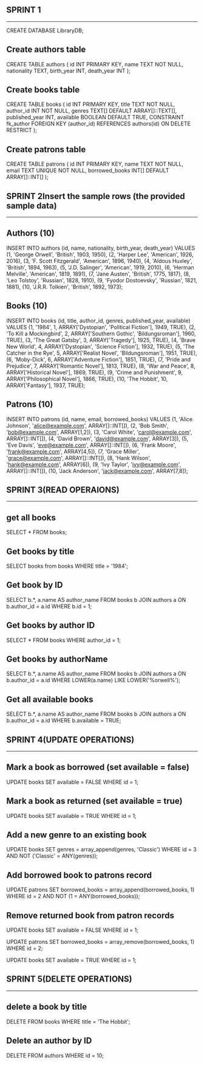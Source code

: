 ## SPRINT 1
----------------------

CREATE DATABASE LibraryDB;

## Create authors table

CREATE TABLE authors (
  id INT PRIMARY KEY,
  name TEXT NOT NULL,
  nationality TEXT,
  birth_year INT,
  death_year INT
);


## Create books table

CREATE TABLE books (
  id INT PRIMARY KEY,
  title TEXT NOT NULL,
  author_id INT NOT NULL,
  genres TEXT[] DEFAULT ARRAY[]::TEXT[],
  published_year INT,
  available BOOLEAN DEFAULT TRUE,
  CONSTRAINT fk_author
    FOREIGN KEY (author_id)
    REFERENCES authors(id)
    ON DELETE RESTRICT
);


## Create patrons table

CREATE TABLE patrons (
  id INT PRIMARY KEY,
  name TEXT NOT NULL,
  email TEXT UNIQUE NOT NULL,
  borrowed_books INT[] DEFAULT ARRAY[]::INT[]
);

## SPRINT 2Insert the sample rows (the provided sample data)
------------------------------------------------------------

## Authors (10)
INSERT INTO authors (id, name, nationality, birth_year, death_year) VALUES
(1, 'George Orwell', 'British', 1903, 1950),
(2, 'Harper Lee', 'American', 1926, 2016),
(3, 'F. Scott Fitzgerald', 'American', 1896, 1940),
(4, 'Aldous Huxley', 'British', 1894, 1963),
(5, 'J.D. Salinger', 'American', 1919, 2010),
(6, 'Herman Melville', 'American', 1819, 1891),
(7, 'Jane Austen', 'British', 1775, 1817),
(8, 'Leo Tolstoy', 'Russian', 1828, 1910),
(9, 'Fyodor Dostoevsky', 'Russian', 1821, 1881),
(10, 'J.R.R. Tolkien', 'British', 1892, 1973);

## Books (10)
INSERT INTO books (id, title, author_id, genres, published_year, available) VALUES
(1, '1984', 1, ARRAY['Dystopian', 'Political Fiction'], 1949, TRUE),
(2, 'To Kill a Mockingbird', 2, ARRAY['Southern Gothic', 'Bildungsroman'], 1960, TRUE),
(3, 'The Great Gatsby', 3, ARRAY['Tragedy'], 1925, TRUE),
(4, 'Brave New World', 4, ARRAY['Dystopian', 'Science Fiction'], 1932, TRUE),
(5, 'The Catcher in the Rye', 5, ARRAY['Realist Novel', 'Bildungsroman'], 1951, TRUE),
(6, 'Moby-Dick', 6, ARRAY['Adventure Fiction'], 1851, TRUE),
(7, 'Pride and Prejudice', 7, ARRAY['Romantic Novel'], 1813, TRUE),
(8, 'War and Peace', 8, ARRAY['Historical Novel'], 1869, TRUE),
(9, 'Crime and Punishment', 9, ARRAY['Philosophical Novel'], 1866, TRUE),
(10, 'The Hobbit', 10, ARRAY['Fantasy'], 1937, TRUE);

## Patrons (10)
INSERT INTO patrons (id, name, email, borrowed_books) VALUES
(1, 'Alice Johnson', 'alice@example.com', ARRAY[]::INT[]),
(2, 'Bob Smith', 'bob@example.com', ARRAY[1,2]),
(3, 'Carol White', 'carol@example.com', ARRAY[]::INT[]),
(4, 'David Brown', 'david@example.com', ARRAY[3]),
(5, 'Eve Davis', 'eve@example.com', ARRAY[]::INT[]),
(6, 'Frank Moore', 'frank@example.com', ARRAY[4,5]),
(7, 'Grace Miller', 'grace@example.com', ARRAY[]::INT[]),
(8, 'Hank Wilson', 'hank@example.com', ARRAY[6]),
(9, 'Ivy Taylor', 'ivy@example.com', ARRAY[]::INT[]),
(10, 'Jack Anderson', 'jack@example.com', ARRAY[7,8]);

## SPRINT 3(READ OPERAIONS)
---------------------------------
## get all books

SELECT * FROM books;

## Get books by title 

SELECT books from books
WHERE title = '1984';

## Get book by ID

SELECT b.*, a.name AS author_name
FROM books b
JOIN authors a ON b.author_id = a.id
WHERE b.id = 1;

## Get books by author ID

SELECT * FROM books WHERE author_id = 1;

## Get books by authorName

SELECT b.*, a.name AS author_name
FROM books b
JOIN authors a ON b.author_id = a.id
WHERE LOWER(a.name) LIKE LOWER('%orwell%');

## Get all available books

SELECT b.*, a.name AS author_name
FROM books b
JOIN authors a ON b.author_id = a.id
WHERE b.available = TRUE;

## SPRINT 4(UPDATE OPERATIONS)
------------------------------
## Mark a book as borrowed (set available = false)

UPDATE books
SET available = FALSE
WHERE id = 1;

## Mark a book as returned (set available = true)

UPDATE books
SET available = TRUE
WHERE id = 1;

## Add a new genre to an existing book

UPDATE books
SET genres = array_append(genres, 'Classic')
WHERE id = 3
  AND NOT ('Classic' = ANY(genres));


## Add borrowed book to patrons record


UPDATE patrons
SET borrowed_books = array_append(borrowed_books, 1)
WHERE id = 2
  AND NOT (1 = ANY(borrowed_books));



## Remove returned book from patron records

UPDATE books
SET available = FALSE
WHERE id = 1;


UPDATE patrons
SET borrowed_books = array_remove(borrowed_books, 1)
WHERE id = 2;

UPDATE books
SET available = TRUE
WHERE id = 1;

## SPRINT 5(DELETE OPERATIONS)
-----------------------------------

## delete a  book by title

DELETE FROM books
WHERE title = 'The Hobbit';

## Delete an author by ID

DELETE FROM authors WHERE id = 10;











